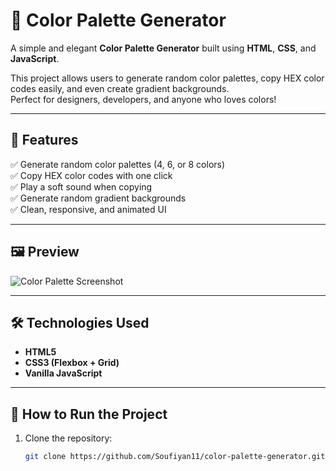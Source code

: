# 🎨 Color Palette Generator

A simple and elegant **Color Palette Generator** built using **HTML**, **CSS**, and **JavaScript**.

This project allows users to generate random color palettes, copy HEX color codes easily, and even create gradient backgrounds.  
Perfect for designers, developers, and anyone who loves colors!

---

## 🌈 Features

✅ Generate random color palettes (4, 6, or 8 colors)  
✅ Copy HEX color codes with one click  
✅ Play a soft sound when copying  
✅ Generate random gradient backgrounds  
✅ Clean, responsive, and animated UI  

---

## 🖼️ Preview

![Color Palette Screenshot](https://via.placeholder.com/800x400.png?text=Color+Palette+Generator+Preview)

---

## 🛠️ Technologies Used

- **HTML5**  
- **CSS3 (Flexbox + Grid)**  
- **Vanilla JavaScript**

---

## 🚀 How to Run the Project

1. Clone the repository:
   ```bash
   git clone https://github.com/Soufiyan11/color-palette-generator.git

